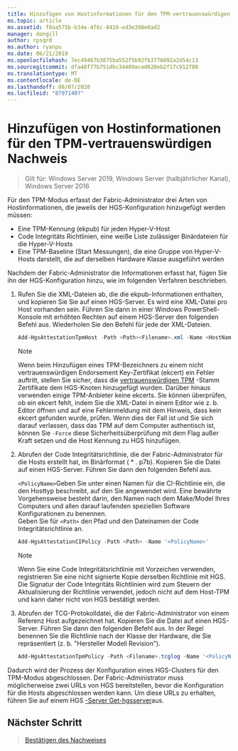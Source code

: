 ```yaml
---
title: Hinzufügen von Hostinformationen für den TPM-vertrauenswürdigen Nachweis
ms.topic: article
ms.assetid: f0aa575b-b34e-4f6c-8416-ed3e398e0ad2
manager: dongill
author: rpsqrd
ms.author: ryanpu
ms.date: 06/21/2019
ms.openlocfilehash: 7ec49467b3875ba552f5b92fb3776892a2d54c13
ms.sourcegitcommit: dfa48f77b751dbc34409aced628eb2f17c912f08
ms.translationtype: MT
ms.contentlocale: de-DE
ms.lasthandoff: 08/07/2020
ms.locfileid: "87971407"
---
```

# <a name="add-host-information-for-tpm-trusted-attestation"></a>Hinzufügen von Hostinformationen für den TPM-vertrauenswürdigen Nachweis

> Gilt für: Windows Server 2019, Windows Server (halbjährlicher Kanal), Windows Server 2016

Für den TPM-Modus erfasst der Fabric-Administrator drei Arten von Hostinformationen, die jeweils der HGS-Konfiguration hinzugefügt werden müssen:

- Eine TPM-Kennung (ekpub) für jeden Hyper-V-Host
- Code Integritäts Richtlinien, eine weiße Liste zulässiger Binärdateien für die Hyper-V-Hosts
- Eine TPM-Baseline (Start Messungen), die eine Gruppe von Hyper-V-Hosts darstellt, die auf derselben Hardware Klasse ausgeführt werden

Nachdem der Fabric-Administrator die Informationen erfasst hat, fügen Sie ihn der HGS-Konfiguration hinzu, wie im folgenden Verfahren beschrieben.

1. Rufen Sie die XML-Dateien ab, die die ekpub-Informationen enthalten, und kopieren Sie Sie auf einen HGS-Server. Es wird eine XML-Datei pro Host vorhanden sein. Führen Sie dann in einer Windows PowerShell-Konsole mit erhöhten Rechten auf einem HGS-Server den folgenden Befehl aus. Wiederholen Sie den Befehl für jede der XML-Dateien.

    ```powershell
    Add-HgsAttestationTpmHost -Path <Path><Filename>.xml -Name <HostName>
    ```

    > [!NOTE]
    > Wenn beim Hinzufügen eines TPM-Bezeichners zu einem nicht vertrauenswürdigen Endorsement Key-Zertifikat (ekcert) ein Fehler auftritt, stellen Sie sicher, dass die [vertrauenswürdigen TPM](guarded-fabric-install-trusted-tpm-root-certificates.md) -Stamm Zertifikate dem HGS-Knoten hinzugefügt wurden.
    > Darüber hinaus verwenden einige TPM-Anbieter keine ekcerts.
    > Sie können überprüfen, ob ein ekcert fehlt, indem Sie die XML-Datei in einem Editor wie z. b. Editor öffnen und auf eine Fehlermeldung mit dem Hinweis, dass kein ekcert gefunden wurde, prüfen.
    > Wenn dies der Fall ist und Sie sich darauf verlassen, dass das TPM auf dem Computer authentisch ist, können Sie `-Force` diese Sicherheitsüberprüfung mit dem Flag außer Kraft setzen und die Host Kennung zu HGS hinzufügen.

2. Abrufen der Code Integritätsrichtlinie, die der Fabric-Administrator für die Hosts erstellt hat, im Binärformat ( \* . p7b). Kopieren Sie die Datei auf einen HGS-Server. Führen Sie dann den folgenden Befehl aus.

    `<PolicyName>`Geben Sie unter einen Namen für die CI-Richtlinie ein, die den Hosttyp beschreibt, auf den Sie angewendet wird. Eine bewährte Vorgehensweise besteht darin, den Namen nach dem Make/Model Ihres Computers und allen darauf laufenden speziellen Software Konfigurationen zu benennen.<br>Geben Sie für `<Path>` den Pfad und den Dateinamen der Code Integritätsrichtlinie an.

    ```powershell
    Add-HgsAttestationCIPolicy -Path <Path> -Name '<PolicyName>'
    ```

    > [!NOTE]
    > Wenn Sie eine Code Integritätsrichtlinie mit Vorzeichen verwenden, registrieren Sie eine nicht signierte Kopie derselben Richtlinie mit HGS.
    > Die Signatur der Code Integritäts Richtlinien wird zum Steuern der Aktualisierung der Richtlinie verwendet, jedoch nicht auf dem Host-TPM und kann daher nicht von HGS bestätigt werden.

3. Abrufen der TCG-Protokolldatei, die der Fabric-Administrator von einem Referenz Host aufgezeichnet hat. Kopieren Sie die Datei auf einen HGS-Server. Führen Sie dann den folgenden Befehl aus. In der Regel benennen Sie die Richtlinie nach der Klasse der Hardware, die Sie repräsentiert (z. b. "Hersteller Modell Revision").

    ```powershell
    Add-HgsAttestationTpmPolicy -Path <Filename>.tcglog -Name '<PolicyName>'
    ```

Dadurch wird der Prozess der Konfiguration eines HGS-Clusters für den TPM-Modus abgeschlossen. Der Fabric-Administrator muss möglicherweise zwei URLs von HGS bereitstellen, bevor die Konfiguration für die Hosts abgeschlossen werden kann. Um diese URLs zu erhalten, führen Sie auf einem HGS [-Server Get-hgsserver](https://docs.microsoft.com/powershell/module/hgsserver/get-hgsserver?view=win10-ps)aus.

## <a name="next-step"></a>Nächster Schritt

> [Bestätigen des Nachweises](guarded-fabric-confirm-hosts-can-attest-successfully.md)
